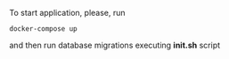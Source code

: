 To start application, please, run 

```
docker-compose up
```

and then run database migrations executing **init.sh** script
